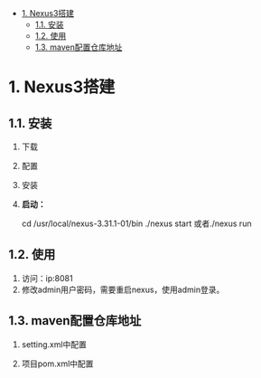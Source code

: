
<!-- TOC -->

- [1. Nexus3搭建](#1-nexus3搭建)
    - [1.1. 安装](#11-安装)
    - [1.2. 使用](#12-使用)
    - [1.3. maven配置仓库地址](#13-maven配置仓库地址)

<!-- /TOC -->

# 1. Nexus3搭建 
<!-- 
下载地址：http://www.sonatype.org/nexus/archived/

https://blog.csdn.net/qq_43100406/article/details/97156661

*** https://blog.csdn.net/qq_43100406/article/details/97156661
*** https://blog.csdn.net/blackoon88/article/details/124404129

https://mp.weixin.qq.com/mp/appmsgalbum?action=getalbum&__biz=MzA4MTk3MjI0Mw==&scene=1&album_id=2415325568729841667&count=3#wechat_redirect

-->



## 1.1. 安装
1. 下载
2. 配置  
3. 安装  
4. **启动：**  

    cd /usr/local/nexus-3.31.1-01/bin
    ./nexus start 或者./nexus run

## 1.2. 使用  

1. 访问：ip:8081  
2. 修改admin用户密码，需要重启nexus，使用admin登录。    


## 1.3. maven配置仓库地址  
1. setting.xml中配置  


2. 项目pom.xml中配置  


